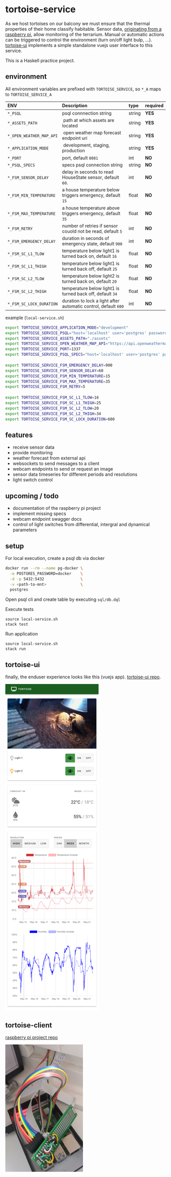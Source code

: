 # tortoise-service

As we host tortoises on our balcony we must ensure that the thermal properties of their home classify habitable.
Sensor data, [originating from a raspberry pi][1], allow monitoring of the terrarium.
Manual or automatic actions can be triggered to control the environment (turn on/off light bulp, ...).
[tortoise-ui][2] implements a simple standalone vuejs user interface to this service.

This is a Haskell practice project.

## environment

All environment variables are prefixed with `TORTOISE_SERVICE`, so `*_A` maps to `TORTOISE_SERVICE_A`

| ENV                      | Description                                                    | type   | required |
|:-------------------------|:---------------------------------------------------------------|:-------|:---------|
| `*_PSQL`                 | psql connnection string                                        | string | __YES__  |
| `*_ASSETS_PATH`          | path at which assets are located                               | string | __YES__  |
| `*_OPEN_WEATHER_MAP_API` | open weather map forecast endpoint uri                         | string | __YES__  |
| `*_APPLICATION_MODE`     | development, staging, production                               | string | __YES__  |
| `*_PORT`                 | port, default `8081`                                           | int    | __NO__   |
| `*_PSQL_SPECS`           | specs psql connection string                                   | string | __NO__   |
| `*_FSM_SENSOR_DELAY`     | delay in seconds to read HouseState sensor, default `60`.      | int    | __NO__   |
| `*_FSM_MIN_TEMPERATURE`  | a house temperature below triggers emergency, default `15`     | float  | __NO__   |
| `*_FSM_MAX_TEMPERATURE`  | a house temperature above triggers emergency, default `35`     | float  | __NO__   |
| `*_FSM_RETRY`            | number of retries if sensor couold not be read, default `5`    | int    | __NO__   |
| `*_FSM_EMERGENCY_DELAY`  | duration in seconds of emergency state, default `900`          | int    | __NO__   |
| `*_FSM_SC_L1_TLOW`       | temperature below light1 is turned back on, default `16`       | float  | __NO__   |
| `*_FSM_SC_L1_THIGH`      | temperature below light1 is turned back off, default `25`      | float  | __NO__   |
| `*_FSM_SC_L2_TLOW`       | temperature below light2 is turned back on, default `20`       | float  | __NO__   |
| `*_FSM_SC_L2_THIGH`      | temperature below light1 is turned back off, default `34`      | float  | __NO__   |
| `*_FSM_SC_LOCK_DURATION` | duration to lock a light after automatic control, default `600`| int    | __NO__   |

example (`local-service.sh`)

```bash
export TORTOISE_SERVICE_APPLICATION_MODE="development"
export TORTOISE_SERVICE_PSQL="host='localhost' user='postgres' password='docker' dbname='test'"
export TORTOISE_SERVICE_ASSETS_PATH="./assets"
export TORTOISE_SERVICE_OPEN_WEATHER_MAP_API="https://api.openweathermap.org/data/2.5/forecast?appid=<key>&lat=54&lon=10"
export TORTOISE_SERVICE_PORT=1337
export TORTOISE_SERVICE_PSQL_SPECS="host='localhost' user='postgres' password='docker' dbname='test_hspec'"

export TORTOISE_SERVICE_FSM_EMERGENCY_DELAY=900
export TORTOISE_SERVICE_FSM_SENSOR_DELAY=60
export TORTOISE_SERVICE_FSM_MIN_TEMPERATURE=15
export TORTOISE_SERVICE_FSM_MAX_TEMPERATURE=35
export TORTOISE_SERVICE_FSM_RETRY=5

export TORTOISE_SERVICE_FSM_SC_L1_TLOW=16
export TORTOISE_SERVICE_FSM_SC_L1_THIGH=25
export TORTOISE_SERVICE_FSM_SC_L2_TLOW=20
export TORTOISE_SERVICE_FSM_SC_L2_THIGH=34
export TORTOISE_SERVICE_FSM_SC_LOCK_DURATION=600
```

## features

- receive sensor data
- provide monitoring
- weather forecast from external api
- websockets to send messages to a client
- webcam endpoints to send or request an image
- sensor data timeseries for different periods and resolutions
- light switch control

## upcoming / todo

- documentation of the raspberry pi project
- implement missing specs
- webcam endpoint swagger docs
- control of light switches from differential, intergral and dynamical parameters

## setup

For local execution, create a psql db via docker

```bash 
docker run --rm --name pg-docker \
  -e POSTGRES_PASSWORD=docker    \
  -d -p 5432:5432                \
  -v <path-to-mnt>               \
  postgres
```

Open psql cli and create table by executing `sql/db.dql`

Execute tests

```
source local-service.sh
stack test
```

Run application 

```
source local-service.sh
stack run
```

## tortoise-ui

finally, the enduser experience looks like this (vuejs app).
[tortoise-ui repo][2].

![screenshot of tortoise-app](https://github.com/keksnicoh/tortoise-service/blob/master/resources/tortoise-app.png)

## tortoise-client

[raspberry pi project repo][1]

![screenshot of raspberry pi](https://github.com/keksnicoh/tortoise-service/blob/master/resources/pi.png)

[1]: https://github.com/keksnicoh/tortoise-client
[2]: https://github.com/keksnicoh/tortoise-ui
